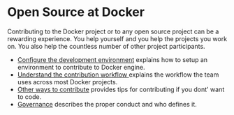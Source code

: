 <!--[metadata]>
+++
title = "Open Source at Docker"
description = "Overview of contributing"
keywords = ["open, source, contributing, overview"]
[menu.main]
identifier="mn_oss_contrib"
weight=8
+++
<![end-metadata]-->


# Open Source at Docker

Contributing to the Docker project or to any open source project can be a
rewarding experience. You help yourself and you help the projects you work on.
You also help the countless number of other project participants.

- [Configure the development environment](project/who-written-for.md) explains how to setup an environment to contribute to Docker engine.
- [Understand the contribution workflow ](workflow/make-a-contribution.md) explains the workflow the team uses across most Docker projects.
- [Other ways to contribute](ways/index.md) provides tips for contributing if you dont' want to code.
- [Governance](governance/index.md) describes the proper conduct and who defines it.
